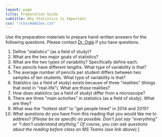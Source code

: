 ```yaml
---
layout: page
title: Preparation Guide
subtitle: Why Statistics Is Important
css: "/css/modules.css"
---
```


<div class="alert alert-warning">
Use the preparation materials to prepare hand-written answers for the following questions. Please contact <a href="https://teams.microsoft.com/l/channel/19%3ad26a8cc37740458aaf93fe10815c9eb1%40thread.tacv2/Questions%2520-%2520Preparation%2520Guide?groupId=1c605bf3-86b9-4b57-8b0c-1753c67bf54a&tenantId=b70d8bab-80b6-4766-b5da-fcfdabdf71c7" target="_blank">Dr. Ogle</a> if you have questions.
</div>

1. Define "statistics" (as a field of study)?
1. What are the two major goals of statistics?
1. What are the two types of variability? Specifically define each.
1. Two pencils have different lengths. What type of variability is that?
1. The average number of pencils per student differs between two samples of ten students. What type of variability is that?
1. Statistics (as a field of study) exists because of three "realities" (things that exist in "real-life"). What are those realities?
1. How does statistics (as a field of study) differ from a microscope?
1. There are three "main activities" in statistics (as a field of study). What are they?
1. What was the "hottest skill" to "get people hired" in 2014 and 2015?
1. What questions do you have from this reading that you would like me to address? [*Please be as specific as possible. Don't just say "everything" or "I don't understand anything." Of course, you can ask questions about the reading before class on MS Teams (see link above).*]
